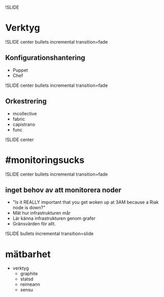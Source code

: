 !SLIDE
# Verktyg #

!SLIDE center bullets incremental transition=fade

## Konfigurationshantering ##
* Puppet
* Chef
 
!SLIDE center bullets incremental transition=fade

## Orkestrering ##
* mcollective
* fabric
* capistrano
* func


!SLIDE center

# #monitoringsucks #

!SLIDE center bullets incremental transition=fade

## inget behov av att monitorera noder ##
* "Is it REALLY important that you get woken up at 3AM because a Riak node is down?"
* Mät hur infrastrukturen mår
* Lär känna infrastrukturen genom grafer
* Gränsvärden för allt.


!SLIDE bullets incremental transition=slide
# mätbarhet #
* verktyg
    * graphite
    * statsd
    * reimeann
    * sensu
